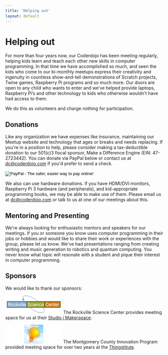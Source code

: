 ```yaml
---
title: 'Helping out'
layout: default
---
```

# Helping out

For more than four years now, our Coderdojo has been meeting regularly, helping kids learn and teach each other new skills in computer programming. In that time we have accomplished so much, and seen the kids who come to our bi-monthly meetups express their creativity and ingenuity in countless show-and-tell demonstrations of Scratch projects, Twine games, Raspberry Pi programs and so much more. Our doors are open to any child who wants to enter and we’ve helped provide laptops, Raspberry Pi’s and other technology to kids who otherwise wouldn’t have had access to them.

We do this as volunteers and charge nothing for participation.

## Donations

Like any organization we have expenses like insurance, maintaining our Meetup website and technology that ages or breaks and needs replacing. If you're in a position to help, please consider making a tax-deductible donation to our 501(c)3 fiscal sponsor, Make a Difference Engine (EIN: 47-2723442). You can donate via PayPal below or contact us at dc@coderdojo.com if you'd prefer to send a check.

<form action="https://www.paypal.com/cgi-bin/webscr" method="post" target="_top">
<input type="hidden" name="cmd" value="_s-xclick">
<input type="hidden" name="hosted_button_id" value="7CUKQGUA5PL24">
<input type="image" src="https://www.paypalobjects.com/en_US/i/btn/btn_donateCC_LG.gif" border="0" name="submit" alt="PayPal - The safer, easier way to pay online!">
<img alt="" border="0" src="https://www.paypalobjects.com/en_US/i/scr/pixel.gif" width="1" height="1">
</form>

We also can use hardware donations. If you have HDMI/DVI monitors, Raspberry Pi 3 hardware (and peripherals), and kid-appropriate programming books, we may be able to make use of them. Please email us at dc@coderdojo.com or talk to us at one of our meetings about this.

## Mentoring and Presenting

We're always looking for enthusiastic mentors and speakers for our meetings. If you or someone you know uses computer programming in their jobs or hobbies and would like to share their work or experiences with the group, please let us know. We've had presentations ranging from creating writing and music generation to robotics and quantum computing. You never know what topic will resonate with a student and pique their interest in computer programming.

## Sponsors

We would like to thank our sponsors:

![Rockville Science Center](/assets/rsc.png) The Rockville Science Center provides meeting space for us at their [Studio i Makerspace](http://rockvillesciencecenter.org/programs/studio-i-makerspace/).

![Montgomery County Innovation Program](/assets/mcip.png) The Montgomery County
Innovation Program provided meeting space for over two years at the
[Thingstitute](http://thingstitute.com/).
